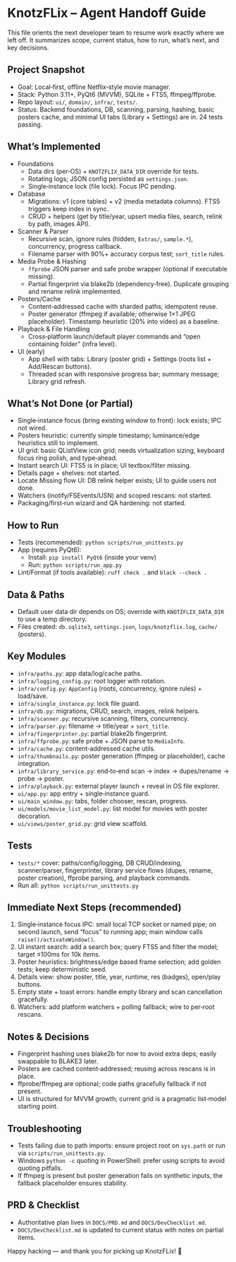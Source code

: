 # KnotzFLix – Agent Handoff Guide

This file orients the next developer team to resume work exactly where we left off. It summarizes scope, current status, how to run, what’s next, and key decisions.

## Project Snapshot
- Goal: Local‑first, offline Netflix‑style movie manager.
- Stack: Python 3.11+, PyQt6 (MVVM), SQLite + FTS5, ffmpeg/ffprobe.
- Repo layout: `ui/`, `domain/`, `infra/`, `tests/`.
- Status: Backend foundations, DB, scanning, parsing, hashing, basic posters cache, and minimal UI tabs (Library + Settings) are in. 24 tests passing.

## What’s Implemented
- Foundations
  - Data dirs (per‑OS) + `KNOTZFLIX_DATA_DIR` override for tests.
  - Rotating logs; JSON config persisted as `settings.json`.
  - Single‑instance lock (file lock). Focus IPC pending.
- Database
  - Migrations: v1 (core tables) + v2 (media metadata columns). FTS5 triggers keep index in sync.
  - CRUD + helpers (get by title/year, upsert media files, search, relink by path, images API).
- Scanner & Parser
  - Recursive scan, ignore rules (hidden, `Extras/`, `sample.*`), concurrency, progress callback.
  - Filename parser with 90%+ accuracy corpus test; `sort_title` rules.
- Media Probe & Hashing
  - `ffprobe` JSON parser and safe probe wrapper (optional if executable missing).
  - Partial fingerprint via blake2b (dependency‑free). Duplicate grouping and rename relink implemented.
- Posters/Cache
  - Content‑addressed cache with sharded paths; idempotent reuse.
  - Poster generator (ffmpeg if available; otherwise 1×1 JPEG placeholder). Timestamp heuristic (20% into video) as a baseline.
- Playback & File Handling
  - Cross‑platform launch/default player commands and “open containing folder” (infra level).
- UI (early)
  - App shell with tabs: Library (poster grid) + Settings (roots list + Add/Rescan buttons).
  - Threaded scan with responsive progress bar; summary message; Library grid refresh.

## What’s Not Done (or Partial)
- Single‑instance focus (bring existing window to front): lock exists; IPC not wired.
- Posters heuristic: currently simple timestamp; luminance/edge heuristics still to implement.
- UI grid: basic QListView icon grid; needs virtualization sizing, keyboard focus ring polish, and type‑ahead.
- Instant search UI: FTS5 is in place; UI textbox/filter missing.
- Details page + shelves: not started.
- Locate Missing flow UI: DB relink helper exists; UI to guide users not done.
- Watchers (inotify/FSEvents/USN) and scoped rescans: not started.
- Packaging/first‑run wizard and QA hardening: not started.

## How to Run
- Tests (recommended): `python scripts/run_unittests.py`
- App (requires PyQt6):
  - Install: `pip install PyQt6` (inside your venv)
  - Run: `python scripts/run_app.py`
- Lint/Format (if tools available): `ruff check .` and `black --check .`

## Data & Paths
- Default user data dir depends on OS; override with `KNOTZFLIX_DATA_DIR` to use a temp directory.
- Files created: `db.sqlite3`, `settings.json`, `logs/knotzflix.log`, `cache/` (posters).

## Key Modules
- `infra/paths.py`: app data/log/cache paths.
- `infra/logging_config.py`: root logger with rotation.
- `infra/config.py`: `AppConfig` (roots, concurrency, ignore rules) + load/save.
- `infra/single_instance.py`: lock file guard.
- `infra/db.py`: migrations, CRUD, search, images, relink helpers.
- `infra/scanner.py`: recursive scanning, filters, concurrency.
- `infra/parser.py`: filename → title/year + `sort_title`.
- `infra/fingerprinter.py`: partial blake2b fingerprint.
- `infra/ffprobe.py`: safe probe + JSON parse to `MediaInfo`.
- `infra/cache.py`: content‑addressed cache utils.
- `infra/thumbnails.py`: poster generation (ffmpeg or placeholder), cache integration.
- `infra/library_service.py`: end‑to‑end scan → index → dupes/rename → probe → poster.
- `infra/playback.py`: external player launch + reveal in OS file explorer.
- `ui/app.py`: app entry + single‑instance guard.
- `ui/main_window.py`: tabs, folder chooser, rescan, progress.
- `ui/models/movie_list_model.py`: list model for movies with poster decoration.
- `ui/views/poster_grid.py`: grid view scaffold.

## Tests
- `tests/*` cover: paths/config/logging, DB CRUD/indexing, scanner/parser, fingerprinter, library service flows (dupes, rename, poster creation), ffprobe parsing, and playback commands.
- Run all: `python scripts/run_unittests.py`

## Immediate Next Steps (recommended)
1) Single‑instance focus IPC: small local TCP socket or named pipe; on second launch, send “focus” to running app; main window calls `raise()/activateWindow()`.
2) UI instant search: add a search box; query FTS5 and filter the model; target ≤100ms for 10k items.
3) Poster heuristics: brightness/edge based frame selection; add golden tests; keep deterministic seed.
4) Details view: show poster, title, year, runtime, res (badges), open/play buttons.
5) Empty state + toast errors: handle empty library and scan cancellation gracefully.
6) Watchers: add platform watchers + polling fallback; wire to per‑root rescans.

## Notes & Decisions
- Fingerprint hashing uses blake2b for now to avoid extra deps; easily swappable to BLAKE3 later.
- Posters are cached content‑addressed; reusing across rescans is in place.
- ffprobe/ffmpeg are optional; code paths gracefully fallback if not present.
- UI is structured for MVVM growth; current grid is a pragmatic list‑model starting point.

## Troubleshooting
- Tests failing due to path imports: ensure project root on `sys.path` or run via `scripts/run_unittests.py`.
- Windows `python -c` quoting in PowerShell: prefer using scripts to avoid quoting pitfalls.
- If ffmpeg is present but poster generation fails on synthetic inputs, the fallback placeholder ensures stability.

## PRD & Checklist
- Authoritative plan lives in `DOCS/PRD.md` and `DOCS/DevChecklist.md`.
- `DOCS/DevChecklist.md` is updated to current status with notes on partial items.

Happy hacking — and thank you for picking up KnotzFLix! 🚀
